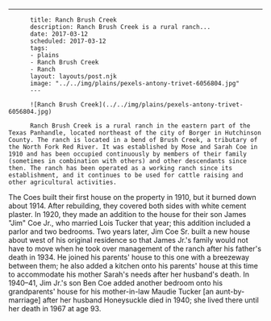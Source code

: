---

          title: Ranch Brush Creek
          description: Ranch Brush Creek is a rural ranch...
          date: 2017-03-12
          scheduled: 2017-03-12
          tags:
          - plains
          - Ranch Brush Creek
          - Ranch
          layout: layouts/post.njk
          image: "../../img/plains/pexels-antony-trivet-6056804.jpg"
          ---

          ![Ranch Brush Creek](../../img/plains/pexels-antony-trivet-6056804.jpg)

          Ranch Brush Creek is a rural ranch in the eastern part of the Texas Panhandle, located northeast of the city of Borger in Hutchinson County. The ranch is located in a bend of Brush Creek, a tributary of the North Fork Red River. It was established by Mose and Sarah Coe in 1910 and has been occupied continuously by members of their family (sometimes in combination with others) and other descendants since then. The ranch has been operated as a working ranch since its establishment, and it continues to be used for cattle raising and other agricultural activities.

The Coes built their first house on the property in 1910, but it burned down about 1914. After rebuilding, they covered both sides with white cement plaster. In 1920, they made an addition to the house for their son James "Jim" Coe Jr., who married Lois Tucker that year; this addition included a parlor and two bedrooms. Two years later, Jim Coe Sr. built a new house about west of his original residence so that James Jr.'s family would not have to move when he took over management of the ranch after his father's death in 1934. He joined his parents' house to this one with a breezeway between them; he also added a kitchen onto his parents' house at this time to accommodate his mother Sarah's needs after her husband's death. In 1940–41, Jim Jr.'s son Ben Coe added another bedroom onto his grandparents' house for his mother-in-law Maudie Tucker [an aunt-by-marriage] after her husband Honeysuckle died in 1940; she lived there until her death in 1967 at age 93.
